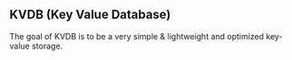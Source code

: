 ## KVDB (Key Value Database)

The goal of KVDB is to be a very simple & lightweight and optimized key-value storage.
